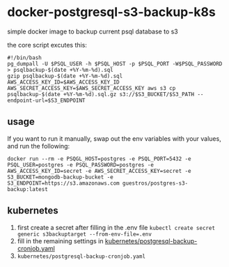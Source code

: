 # docker-postgresql-s3-backup-k8s
simple docker image to backup current psql database to s3

the core script excutes this:

```
#!/bin/bash
pg_dumpall -U $PSQL_USER -h $PSQL_HOST -p $PSQL_PORT -W$PSQL_PASSWORD > psqlbackup-$(date +%Y-%m-%d).sql
gzip psqlbackup-$(date +%Y-%m-%d).sql 
AWS_ACCESS_KEY_ID=$AWS_ACCESS_KEY_ID AWS_SECRET_ACCESS_KEY=$AWS_SECRET_ACCESS_KEY aws s3 cp psqlbackup-$(date +%Y-%m-%d).sql.gz s3://$S3_BUCKET/$S3_PATH --endpoint-url=$S3_ENDPOINT
```
## usage

If you want to run it manually, swap out the env variables with your values, and run the following:

`docker run --rm -e PSQGL_HOST=postgres -e PSQL_PORT=5432 -e PSQL_USER=postgres -e PSQL_PASSWORD=postgres -e AWS_ACCESS_KEY_ID=secret -e AWS_SECRET_ACCESS_KEY=secret -e S3_BUCKET=mongodb-backup-bucket -e S3_ENDPOINT=https://s3.amazonaws.com guestros/postgres-s3-backup:latest`


## kubernetes

1. first create a secret after filling in the .env file
`kubectl create secret generic s3backuptarget --from-env-file=.env`
2. fill in the remaining settings in [kubernetes/postgresql-backup-cronjob.yaml](kubernetes/postgresql-backup-cronjob.yaml)
3. `kubernetes/postgresql-backup-cronjob.yaml`
